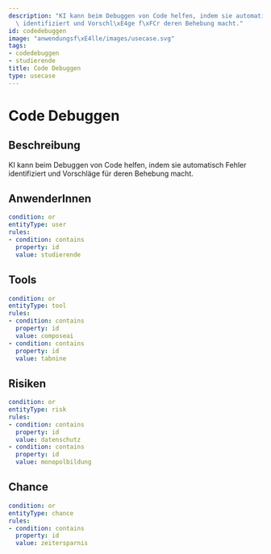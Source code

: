 ```yaml
---
description: "KI kann beim Debuggen von Code helfen, indem sie automatisch Fehler\
  \ identifiziert und Vorschl\xE4ge f\xFCr deren Behebung macht."
id: codedebuggen
image: "anwendungsf\xE4lle/images/usecase.svg"
tags:
- codedebuggen
- studierende
title: Code Debuggen
type: usecase
---
```



# Code Debuggen

## Beschreibung

KI kann beim Debuggen von Code helfen, indem sie automatisch Fehler identifiziert und Vorschläge für deren Behebung macht.

## AnwenderInnen

```yaml
condition: or
entityType: user
rules:
- condition: contains
  property: id
  value: studierende
```



## Tools

```yaml
condition: or
entityType: tool
rules:
- condition: contains
  property: id
  value: composeai
- condition: contains
  property: id
  value: tabnine
```



## Risiken

```yaml
condition: or
entityType: risk
rules:
- condition: contains
  property: id
  value: datenschutz
- condition: contains
  property: id
  value: monopolbildung
```



## Chance

```yaml
condition: or
entityType: chance
rules:
- condition: contains
  property: id
  value: zeitersparnis
```

